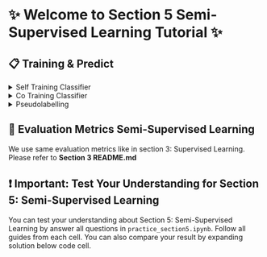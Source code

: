 # ✨ Welcome to Section 5 Semi-Supervised Learning Tutorial ✨

## 📋 Training & Predict

<details><summary>Self Training Classifier</summary>

To start training and prediction process using Self Training Classifier, you can run below command:

```bash
python3 section5/run_section5.py --mode predict --algo self_train
# or
python section5/run_section5.py --mode predict --algo self_train
```

Running that command will show below output:

![self train result](./assets/self_train_result.png)

*Important Note: for classifier of Self Training Classfier, we use our from scratch K-Nearest Neighbor Classifier which this classifier has predict_proba function to print output of each class probability.*

</details>

<details><summary>Co Training Classifier</summary>

To start training and prediction process using Co Training Classifier, you can run below command:

```bash
python3 section5/run_section5.py --mode predict --algo co_train
# or
python section5/run_section5.py --mode predict --algo co_train
```

Running that command will show below output:

![co train result](./assets/co_train_result.png)

*Important Note: for classifier of Co Training Classfier, we use our from scratch K-Nearest Neighbor Classifier for both classifier which this classifier has predict_proba function to print output of each class probability.*

</details>

<details><summary>Pseudolabelling</summary>

To start training and prediction process using Pseudolabelling, you can run below command:

```bash
python3 section5/run_section5.py --mode predict --algo pseudolabel
# or
python section5/run_section5.py --mode predict --algo pseudolabel
```

Running that command will show below output:

![pseudolabel result](./assets/pseudolabel_result.png)

*Important Note: for classifier of Pseudolabelling, we use our from scratch K-Nearest Neighbor Classifier which this classifier has predict_proba function to print output of each class probability.*

</details>

## 🔬 Evaluation Metrics Semi-Supervised Learning

We use same evaluation metrics like in section 3: Supervised Learning. Please refer to **Section 3 README.md**

## ❗ Important: Test Your Understanding for Section 5: Semi-Supervised Learning

You can test your understanding about Section 5: Semi-Supervised Learning by answer all questions in `practice_section5.ipynb`. Follow all guides from each cell. You can also compare your result by expanding solution below code cell.
